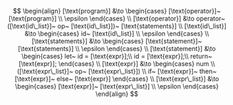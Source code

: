 $$
\begin{align}
[\text{program}] &\to \begin{cases} [\text{operator}]~ [\text{program}] \\
                              \epsilon \end{cases}
\\
[\text{operator}] &\to operator~ ([\text{id\_list}]~ op~ [\text{id\_list}])~ [\text{statements}]
\\
[\text{id\_list}] &\to \begin{cases} id~ [\text{id\_list}] \\
                                     \epsilon \end{cases}
\\
[\text{statements}] &\to \begin{cases} [\text{statement}]~ [\text{statements}] \\
                                            \epsilon \end{cases}
\\
[\text{statement}] &\to \begin{cases} let~ id = [\text{expr}];\\
                       id = [\text{expr}];\\
                       return~ [\text{expr}]; \end{cases}
\\
[\text{expr}] &\to \begin{cases} num \\
                    ([\text{expr\_list}]~ op~ [\text{expr\_list}]) \\
                    if~ [\text{expr}]~ then~ [\text{expr}]~ else~ [\text{expr}]
                    \end{cases} \\
[\text{expr\_list}] &\to \begin{cases} [\text{expr}]~ [\text{expr\_list}] \\
                        \epsilon \end{cases}
\end{align}
$$
